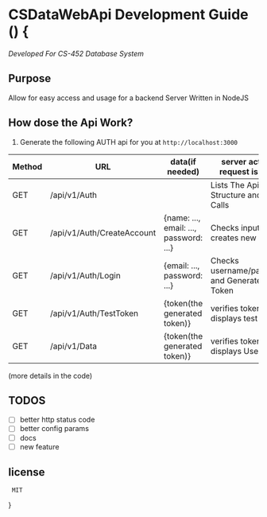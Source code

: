 # CSDataWebApi Development Guide () {

*Developed For CS-452 Database System*
## Purpose

Allow for easy access and usage for a backend Server Written in NodeJS


## How dose the Api Work?

1. Generate the following AUTH api for you at `http://localhost:3000`


|Method| URL                        | data(if needed)                        | server action(if request is good)                 |
| ---- |----------------------------| ---------------------------------------| --------------------------------------------------|
| GET | /api/v1/Auth                |                                        |Lists The Api Structure and usage Calls            |
| GET | /api/v1/Auth/CreateAccount  | {name: ..., email: ..., password: ...} |Checks inputs and creates new Account              |
| GET | /api/v1/Auth/Login          | {email: ..., password: ...}            |Checks username/passwords and Generates APi Token  |
| GET | /api/v1/Auth/TestToken      | {token(the generated token)}           |verifies token and displays test data              |
| GET | /api/v1/Data                | {token(the generated token)}           |verifies token and displays Users Data             |

(more details in the code)


## TODOS

   - [ ] better http status code
   - [ ] better config params
   - [ ] docs
   - [ ] new feature

## license

     MIT

}
